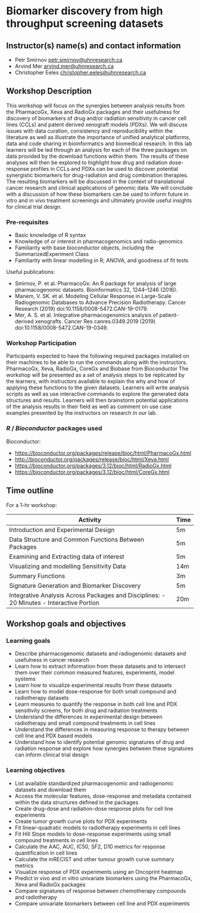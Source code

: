# Biomarker discovery from high throughput screening datasets

## Instructor(s) name(s) and contact information

* Petr Smirnov <petr.smirnov@uhnresearch.ca>
* Arvind Mer <arvind.mer@uhnresearch.ca>
* Christopher Eeles <christopher.eeles@uhnresearch.ca>


## Workshop Description

This workshop will focus on the synergies between analysis results from the PharmacoGx, Xeva and RadioGx packages and their usefulness for discovery of biomarkers of drug and/or radiation sensitivity in cancer cell lines (CCLs) and patent derived xenograft models (PDXs). We will discuss issues with data curation, consistency and reproducibility within the literature as well as illustrate the importance of unified analytical platforms, data and code sharing in bioinformatics and biomedical research. In this lab learners will be led through an analysis for each of the three packages on data provided by the download functions within them. The results of these analyses will then be explored to highlight how drug and radiation dose-response profiles in CCLs and PDXs can be used to discover potential synergistic biomarkers for drug-radiation and drug combination therapies. The resulting biomarkers will be discussed in the context of translational cancer research and clinical applications of genomic data. We will conclude with a discussion of how these biomarkers can be used to inform future in vitro and in vivo treatment screenings and ultimately provide useful insights for clinical trial design. 

### Pre-requisites


* Basic knowledge of R syntax
* Knowledge of or interest in pharmacogenomics and radio-genomics
* Familiarity with base bioconductor objects, including the SummarizedExperiment Class
* Familiarity with linear modelling in R; ANOVA, and goodness of fit tests

Useful publications: 

*  Smirnov, P. et al. PharmacoGx: An R package for analysis of large pharmacogenomic datasets. Bioinformatics 32, 1244–1246 (2016).
* Manem, V. SK. et al. Modeling Cellular Response in Large-Scale Radiogenomic Databases to Advance Precision Radiotherapy. Cancer Research (2019) doi:10.1158/0008-5472.CAN-19-0179.
* Mer, A. S. et al. Integrative pharmacogenomics analysis of patient-derived xenografts. Cancer Res canres.0349.2019 (2019) doi:10.1158/0008-5472.CAN-19-0349.



### Workshop Participation

Participants expected to have the following required packages installed on their machines to be able to run the commands along with the instructors.
PharmacoGx,  Xeva, RadioGx, CoreGx and Biobase from Bioconductor
The workshop will be presented as a set of analysis steps to be replicated by the learners, with instructors available to explain the why and how of applying these functions to the given datasets. Learners will write analysis scripts as well as use interactive commands to explore the generated data structures and results. Learners will then brainstorm potential applications of the analysis results in their field as well as comment on use case examples presented by the instructors on research in our lab.

### _R_ / _Bioconductor_ packages used

Bioconductor:
* https://bioconductor.org/packages/release/bioc/html/PharmacoGx.html
* http://bioconductor.org/packages/release/bioc/html/Xeva.html 
* https://bioconductor.org/packages/3.12/bioc/html/RadioGx.html
* https://bioconductor.org/packages/3.12/bioc/html/CoreGx.html

## Time outline

For a 1-hr workshop:

| Activity                                    | Time |
|---------------------------------------------|------|
| Introduction and Experimental Design                     | 5m   |
| Data Structure and Common Functions Between Packages     | 5m |
| Examining and Extracting data of interest                     | 5m |
| Visualizing and modelling Sensitivity Data                     | 14m |
| Summary Functions                     | 3m |
| Signature Generation and Biomarker Discovery                   | 5m |
| Integrative Analysis Across Packages and Disciplines: - 20 Minutes - Interactive Portion | 20m | 


## Workshop goals and objectives

### Learning goals

* Describe pharmacogenomic datasets and radiogenomic datasets and usefulness in cancer research
* Learn how to extract information from these datasets and to intersect them over their common measured features, experiments, model systems 
* Learn how to visualize experimental results from these datasets 
* Learn how to model dose-response for both small compound and radiotherapy datasets
* Learn measures to quantify the response in both cell line and PDX sensitivity screens, for both drug and radiation treatments
* Understand the differences in experimental design between radiotherapy and small compound treatments in cell lines
* Understand the differences in measuring response to therapy between cell line and PDX based models
* Understand how to identify potential genomic signatures of drug and radiation response and explore how synergies between these signatures can inform clinical trial design

### Learning objectives

* List available standardized pharmacogenomic and radiogenomic datasets and download them
* Access the molecular features, dose-response and metadata contained within the data structures defined in the packages
* Create drug-dose and radiation-dose response plots for cell line experiments
* Create tumor growth curve plots for PDX experiments
* Fit linear-quadratic models to radiotherapy experiments in cell lines
* Fit Hill Slope models to dose-response experiments using small compound treatments in cell lines
* Calculate the AAC, AUC, IC50, SF2, D10 metrics for response quantification in cell lines
* Calculate the mRECIST and other tumour growth curve summary metrics
* Visualize response of PDX experiments using an Oncoprint heatmap
* Predict in vivo and in vitro univariate biomarkers using the PharmacoGx, Xeva and RadioGx packages
* Compare signatures of response between chemotherapy compounds and radiotherapy
* Compare univariate biomarkers between cell line and PDX experiments
